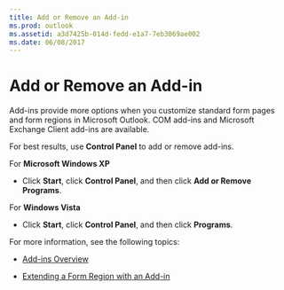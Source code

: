 ```yaml
---
title: Add or Remove an Add-in
ms.prod: outlook
ms.assetid: a3d7425b-014d-fedd-e1a7-7eb3069ae002
ms.date: 06/08/2017
---
```



# Add or Remove an Add-in

Add-ins provide more options when you customize standard form pages and form regions in Microsoft Outlook. COM add-ins and Microsoft Exchange Client add-ins are available.

For best results, use **Control Panel** to add or remove add-ins.

For **Microsoft Windows XP**


- Click **Start**, click **Control Panel**, and then click **Add or Remove Programs**. 
    
For **Windows Vista**

-  Click **Start**, click **Control Panel**, and then click **Programs**.
    
For more information, see the following topics:

-  [Add-ins Overview](add-ins-overview.md)
    
-  [Extending a Form Region with an Add-in](extending-a-form-region-with-an-add-in.md)
    

